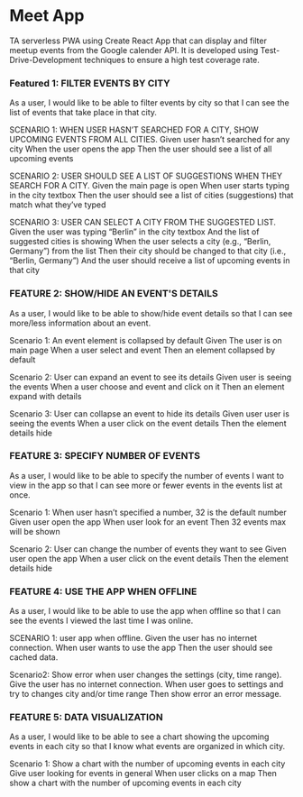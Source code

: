 <h1>Meet App</h1>
<p>TA serverless PWA using Create React App that can display and filter meetup events from the Google calender API. It is developed using Test-Drive-Development techniques to ensure a high test coverage rate.</p>

<h3>Featured 1: FILTER EVENTS BY CITY</h3>
<p>As a user, I would like to be able to filter events by city so that I can see the list of events that take place in that city.</p>

SCENARIO 1: WHEN USER HASN’T SEARCHED FOR A CITY, SHOW UPCOMING EVENTS FROM ALL CITIES.
Given user hasn’t searched for any city
When the user opens the app
Then the user should see a list of all upcoming events

SCENARIO 2: USER SHOULD SEE A LIST OF SUGGESTIONS WHEN THEY SEARCH FOR A CITY.
Given the main page is open
When user starts typing in the city textbox
Then the user should see a list of cities (suggestions) that match what they’ve typed

SCENARIO 3: USER CAN SELECT A CITY FROM THE SUGGESTED LIST.
Given the user was typing “Berlin” in the city textbox And the list of suggested cities is showing
When the user selects a city (e.g., “Berlin, Germany”) from the list
Then their city should be changed to that city (i.e., “Berlin, Germany”) And the user should receive a list of upcoming events in that city

<h3>FEATURE 2: SHOW/HIDE AN EVENT'S DETAILS</h3>
<p>As a user, I would like to be able to show/hide event details so that I can see more/less information about an event.</p>

Scenario 1: An event element is collapsed by default
Given The user is on main page
When a user select and event
Then an element collapsed by default

Scenario 2: User can expand an event to see its details
Given user is seeing the events
When a user choose and event and click on it
Then an element expand with details

Scenario 3: User can collapse an event to hide its details 
Given user user is seeing the events
When a user click on the event details
Then the element details hide


<h3>FEATURE 3: SPECIFY NUMBER OF EVENTS</h3>
<p>As a user, I would like to be able to specify the number of events I want to view in the app so that I can see more or fewer events in the events list at once.</p>

Scenario 1: When user hasn’t specified a number, 32 is the default number
Given user open the app
When user look for an event
Then 32 events max will be shown

Scenario 2: User can change the number of events they want to see
Given user open the app
When a user click on the event details
Then the element details hide


<h3>FEATURE 4: USE THE APP WHEN OFFLINE</h3>
<p>As a user, I would like to be able to use the app when offline so that I can see the events I viewed the last time I was online.</p>

SCENARIO 1: user app when offline.
Given the user has no internet connection.
When  user wants to use the app
Then the user should see cached data.

Scenario2: Show error when user changes the settings (city, time range).
Give the user has no internet connection.
When user goes to settings and try to changes city and/or time range
Then show error an error message.

<h3>FEATURE 5: DATA VISUALIZATION</h3>
<p>As a user, I would like to be able to see a chart showing the upcoming events in each city so that I know what events are organized in which city.</p>

Scenario 1: Show a chart with the number of upcoming events in each city
Give user looking for events in general
When user clicks on a map
Then show a chart with the number of upcoming events in each city

